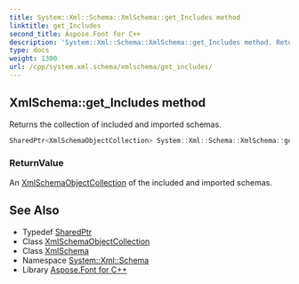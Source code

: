 ```yaml
---
title: System::Xml::Schema::XmlSchema::get_Includes method
linktitle: get_Includes
second_title: Aspose.Font for C++
description: 'System::Xml::Schema::XmlSchema::get_Includes method. Returns the collection of included and imported schemas in C++.'
type: docs
weight: 1300
url: /cpp/system.xml.schema/xmlschema/get_includes/
---
```

## XmlSchema::get_Includes method


Returns the collection of included and imported schemas.

```cpp
SharedPtr<XmlSchemaObjectCollection> System::Xml::Schema::XmlSchema::get_Includes()
```


### ReturnValue

An [XmlSchemaObjectCollection](../../xmlschemaobjectcollection/) of the included and imported schemas.

## See Also

* Typedef [SharedPtr](../../../system/sharedptr/)
* Class [XmlSchemaObjectCollection](../../xmlschemaobjectcollection/)
* Class [XmlSchema](../)
* Namespace [System::Xml::Schema](../../)
* Library [Aspose.Font for C++](../../../)
